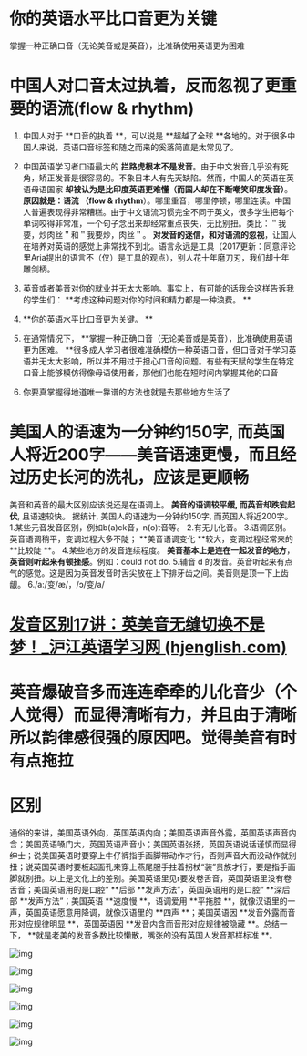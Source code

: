 # 你的英语水平比口音更为关键

掌握一种正确口音（无论美音或是英音），比准确使用英语更为困难

# 中国人对口音太过执着，反而忽视了更重要的语流(flow & rhythm)

1. 中国人对于 **口音的执着 **，可以说是 **超越了全球 **各地的。对于很多中国人来说，英语口音标签和随之而来的奚落简直是太常见了。

2. 中国英语学习者口语最大的 **拦路虎根本不是发音**。由于中文发音几乎没有死角，矫正发音是很容易的。不象日本人有先天缺陷。然而，中国人的英语在英语母语国家 **却被认为是比印度英语更难懂（而国人却在不断嘲笑印度发音）**。**原因就是：语流 （flow & rhythm**）。哪里重音，哪里停顿，哪里连读。中国人普遍表现得非常糟糕。由于中文语流习惯完全不同于英文，很多学生把每个单词咬得非常准，一个句子念出来却经常重点丧失，无比别扭。类比：＂我要，炒肉丝＂和＂我要炒，肉丝＂。
   **对发音的迷信，和对语流的忽视**，让国人在培养对英语的感觉上非常找不到北。语言永远是工具（2017更新：同意评论里Aria提出的语言不（仅）是工具的观点），别人花十年磨刀刃，我们却十年雕剑柄。

3. 英音或者美音对你的就业并无太大影响。事实上，有可能的话我会这样告诉我的学生们： **考虑这种问题对你的时间和精力都是一种浪费。 **

4.  **你的英语水平比口音更为关键。 **

5. 在通常情况下， **掌握一种正确口音（无论美音或是英音），比准确使用英语更为困难。 **很多成人学习者很难准确模仿一种英语口音，但口音对于学习英语并无太大影响，所以并不用过于担心口音的问题。有些有天赋的学生在特定口音上能够模仿得像母语使用者，那他们也能在短时间内掌握其他的口音

6. 你要真掌握得地道唯一靠谱的方法也就是去那些地方生活了


# 美国人的语速为一分钟约150字, 而英国人将近200字——美音语速更慢，而且经过历史长河的洗礼，应该是更顺畅

美音和英音的最大区别应该说还是在语调上。 **美音的语调较平缓, 而英音却跌宕起伏**, 且语速较快。 据统计, 美国人的语速为一分钟约150字, 而英国人将近200字。
1.某些元音发音区别，例如b(a)ck音，n(o)t音等。
2.有无儿化音。
3.语调区别。英音语调稍平，变调过程大多不陡； **美音语调变化 **较大，变调过程经常来的 **比较陡 **。
4.某些地方的发音连续程度。 **美音基本上是连在一起发音的地方**，**英音则听起来有顿挫感**。例如：could not do.
5.辅音 d 的发音。英音听起来有点气的感觉。这是因为英音发音时舌尖放在上下排牙齿之间。美音则是顶一下上齿龈。
6./a:/变/æ/，/ɔ/变/a/

# [发音区别17讲：英美音无缝切换不是梦！_沪江英语学习网 (hjenglish.com)](https://www.hjenglish.com/new/p747328/)

# 英音爆破音多而连连牵牵的儿化音少（个人觉得）而显得清晰有力，并且由于清晰所以韵律感很强的原因吧。觉得美音有时有点拖拉

# 区别

通俗的来讲，美国英语外向，英国英语内向；美国英语声音外露，英国英语声音内含；美国英语嗓门大，英国英语声音小；美国英语张扬，英国英语说话谨慎而显得绅士；说美国英语时要穿上牛仔裤指手画脚带动作才行，否则声音大而没动作就别扭；说英国英语时要板起面孔来穿上燕尾服手拄着拐杖“装”贵族才行，要是指手画脚就别扭。以上是文化上的差别。美国英语里见r要发卷舌音，英国英语里没有卷舌音；美国英语用的是口腔“ **后部 **发声方法”，英国英语用的是口腔“ **深后部 **发声方法”；美国英语 **速度慢 **，语调爱用 **平拖腔 **，就像汉语里的一声，英国英语愿意用降调，就像汉语里的 **四声 **；美国英语因 **发音外露而音形对应规律明显 **，英国英语因 **发音内含而音形对应规律被隐藏 **。总结一下， **就是老美的发音多数比较懒散，嘴张的没有英国人发音那样标准 **。

![img](images/v2-474021534af6651f7a2172eb19fd8960_720w.webp)

![img](images/v2-c1ef74e7fe4c23c268e70d23f4db2ae5_720w.webp)

![img](images/v2-6760d1568bb515a4864401a10f72908c_720w.webp)

![img](images/v2-fddafd7e0d287d39267f11fc9763ce30_720w.webp)

![img](images/v2-217136e459c9d6af017c225719a85763_720w.webp)

![img](images/v2-0838e29949201ae8575258f7ed177c5d_720w.webp)